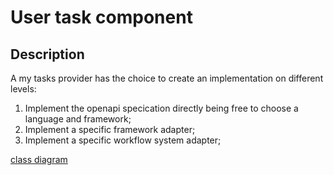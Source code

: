 # User task component

## Description

A my tasks provider has the choice to create an implementation on different levels:

1. Implement the openapi specication directly being free to choose a language and framework;
1. Implement a specific framework adapter;
1. Implement a specific workflow system adapter;


[class diagram](./class-diagram.puml)

